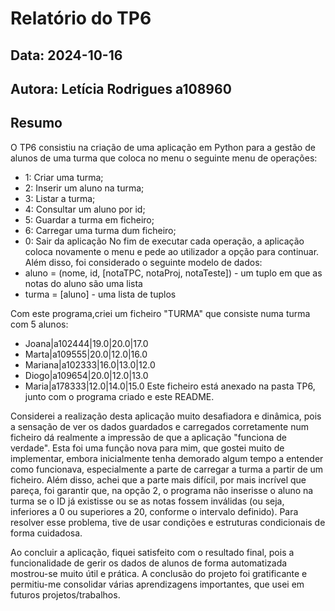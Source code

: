 # Relatório do TP6
## Data: 2024-10-16
## Autora: Letícia Rodrigues a108960

## Resumo

O TP6 consistiu na criação de uma aplicação em Python para a gestão de alunos de uma turma que coloca no menu o seguinte menu de operações:
* 1: Criar uma turma;
* 2: Inserir um aluno na turma;
* 3: Listar a turma;
* 4: Consultar um aluno por id;
* 5: Guardar a turma em ficheiro;
* 6: Carregar uma turma dum ficheiro;
* 0: Sair da aplicação
No fim de executar cada operação, a aplicação coloca novamente o menu e pede ao utilizador a opção para continuar. Além disso, foi considerado o seguinte modelo de dados:
* aluno = (nome, id, [notaTPC, notaProj, notaTeste]) - um tuplo em que as notas do aluno são uma lista
* turma = [aluno] - uma lista de tuplos

Com este programa,criei um ficheiro "TURMA" que consiste numa turma com 5 alunos:
* Joana|a102444|19.0|20.0|17.0
* Marta|a109555|20.0|12.0|16.0
* Mariana|a102333|16.0|13.0|12.0
* Diogo|a109654|20.0|12.0|13.0
* Maria|a178333|12.0|14.0|15.0
Este ficheiro está anexado na pasta TP6, junto com o programa criado e este README.


Considerei a realização desta aplicação muito desafiadora e dinâmica, pois a sensação de ver os dados guardados e carregados corretamente num ficheiro dá realmente a impressão de que a aplicação "funciona de verdade". Esta foi uma função nova para mim, que gostei muito de implementar, embora inicialmente tenha demorado algum tempo a entender como funcionava, especialmente a parte de carregar a turma a partir de um ficheiro. Além disso, achei que a parte mais difícil, por mais incrível que pareça, foi garantir que, na opção 2, o programa não inserisse o aluno na turma se o ID já existisse ou se as notas fossem inválidas (ou seja, inferiores a 0 ou superiores a 20, conforme o intervalo definido). Para resolver esse problema, tive de usar condições e estruturas condicionais de forma cuidadosa. 

Ao concluir a aplicação, fiquei satisfeito com o resultado final, pois a funcionalidade de gerir os dados de alunos de forma automatizada mostrou-se muito útil e prática. A conclusão do projeto foi gratificante e permitiu-me consolidar várias aprendizagens importantes, que usei em futuros projetos/trabalhos.

